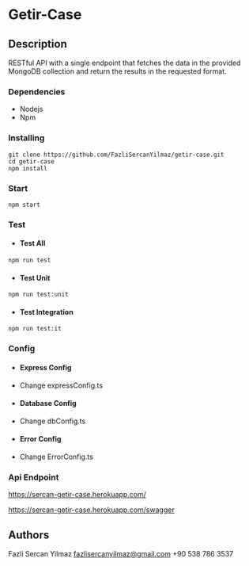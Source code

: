 # Getir-Case

## Description

RESTful API with a single endpoint that fetches the data in the
provided MongoDB collection and return the results in the requested format.

### Dependencies

-   Nodejs
-   Npm

### Installing

```
git clone https://github.com/FazliSercanYilmaz/getir-case.git
cd getir-case
npm install
```

### Start

```
npm start
```

### Test

-   #### Test All

```
npm run test
```

-   #### Test Unit

```
npm run test:unit
```

-   #### Test Integration

```
npm run test:it
```

### Config

-   #### Express Config

*   Change expressConfig.ts

-   #### Database Config

*   Change dbConfig.ts

-   #### Error Config

*   Change ErrorConfig.ts

### Api Endpoint

https://sercan-getir-case.herokuapp.com/

https://sercan-getir-case.herokuapp.com/swagger

## Authors

Fazli Sercan Yilmaz
fazlisercanyilmaz@gmail.com
+90 538 786 3537

